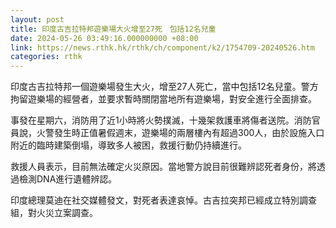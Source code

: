 ```yaml
---
layout: post
title: 印度古吉拉特邦遊樂場大火增至27死　包括12名兒童
date: 2024-05-26 03:49:16.000000000 +08:00
link: https://news.rthk.hk/rthk/ch/component/k2/1754709-20240526.htm
categories: rthk
---
```


印度古吉拉特邦一個遊樂場發生大火，增至27人死亡，當中包括12名兒童。警方拘留遊樂場的經營者，並要求暫時關閉當地所有遊樂場，對安全進行全面排查。

事發在星期六，消防用了近1小時將火勢撲滅，十幾架救護車將傷者送院。消防官員說，火警發生時正值暑假週末，遊樂場的兩層樓內有超過300人，由於設施入口附近的臨時建築倒塌，導致多人被困，救援行動仍持續進行。

救援人員表示，目前無法確定火災原因。當地警方說目前很難辨認死者身份，將透過檢測DNA進行遺體辨認。

印度總理莫迪在社交媒體發文，對死者表達哀悼。古吉拉突邦已經成立特別調查組，對火災立案調查。
